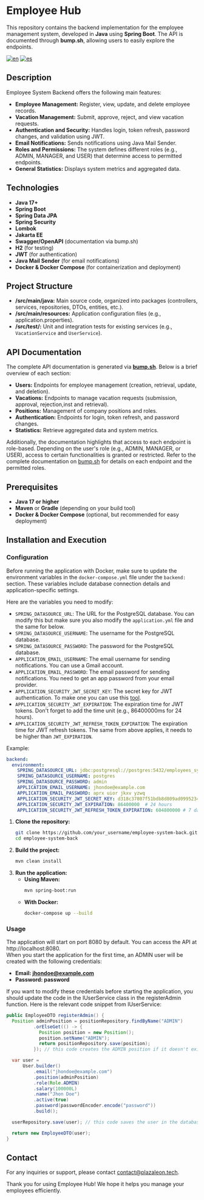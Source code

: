 # Employee Hub

This repository contains the backend implementation for the employee management system, developed in **Java** using **Spring Boot**. The API is documented through **bump.sh**, allowing users to easily explore the endpoints.

[![en](https://img.shields.io/badge/lang-en-red)]('https://github.com/darioplazaleon/Employee-Hub/blob/master/README.md')
[![es](https://img.shields.io/badge/lang-es-yellow)]('https://github.com/darioplazaleon/Employee-Hub/blob/master/README.es.md')

## Description

Employee System Backend offers the following main features:
- **Employee Management:** Register, view, update, and delete employee records.
- **Vacation Management:** Submit, approve, reject, and view vacation requests.
- **Authentication and Security:** Handles login, token refresh, password changes, and validation using JWT.
- **Email Notifications:** Sends notifications using Java Mail Sender.
- **Roles and Permissions:** The system defines different roles (e.g., ADMIN, MANAGER, and USER) that determine access to permitted endpoints.
- **General Statistics:** Displays system metrics and aggregated data.

## Technologies

- **Java 17+**
- **Spring Boot**
- **Spring Data JPA**
- **Spring Security**
- **Lombok**
- **Jakarta EE**
- **Swagger/OpenAPI** (documentation via bump.sh)
- **H2** (for testing)
- **JWT** (for authentication)
- **Java Mail Sender** (for email notifications)
- **Docker & Docker Compose** (for containerization and deployment)

## Project Structure

- **/src/main/java:** Main source code, organized into packages (controllers, services, repositories, DTOs, entities, etc.).
- **/src/main/resources:** Application configuration files (e.g., application.properties).
- **/src/test/:** Unit and integration tests for existing services (e.g., `VacationService` and `UserService`).

## API Documentation

The complete API documentation is generated via **[bump.sh](https://bump.sh/dario-alessandro/doc/employee-hub/)**. Below is a brief overview of each section:

- **Users:** Endpoints for employee management (creation, retrieval, update, and deletion).
- **Vacations:** Endpoints to manage vacation requests (submission, approval, rejection,inst and retrieval).
- **Positions:** Management of company positions and roles.
- **Authentication:** Endpoints for login, token refresh, and password changes.
- **Statistics:** Retrieve aggregated data and system metrics.

Additionally, the documentation highlights that access to each endpoint is role-based. Depending on the user's role (e.g., ADMIN, MANAGER, or USER), access to certain functionalities is granted or restricted. Refer to the complete documentation on [bump.sh](https://bump.sh/dario-alessandro/doc/employee-hub/) for details on each endpoint and the permitted roles.

## Prerequisites

- **Java 17 or higher**
- **Maven** or **Gradle** (depending on your build tool)
- **Docker & Docker Compose** (optional, but recommended for easy deployment)

## Installation and Execution

### Configuration

Before running the application with Docker, make sure to update the environment variables in the `docker-compose.yml` file under the `backend:` section. These variables include database connection details and application-specific settings.

Here are the variables you need to modify:

- `SPRING_DATASOURCE_URL`: The URL for the PostgreSQL database. You can modify this but make sure you also modify the `application.yml` file and the same for below.
- `SPRING_DATASOURCE_USERNAME`: The username for the PostgreSQL database.
- `SPRING_DATASOURCE_PASSWORD`: The password for the PostgreSQL database.
- `APPLICATION_EMAIL_USERNAME`: The email username for sending notifications. You can use a Gmail account.
- `APPLICATION_EMAIL_PASSWORD`: The email password for sending notifications. You need to get an app password from your email provider.
- `APPLICATION_SECURITY_JWT_SECRET_KEY`: The secret key for JWT authentication. To make one you can use this [tool](https://jwtsecret.com/generate).
- `APPLICATION_SECURITY_JWT_EXPIRATION`: The expiration time for JWT tokens. Don't forget to add the time unit (e.g., 86400000ms for 24 hours).
- `APPLICATION_SECURITY_JWT_REFRESH_TOKEN_EXPIRATION`: The expiration time for JWT refresh tokens. The same from above applies, it needs to be higher than `JWT_EXPIRATION`.

Example:
```yaml
backend:
  environment:
    SPRING_DATASOURCE_URL: jdbc:postgresql://postgres:5432/employees_system
    SPRING_DATASOURCE_USERNAME: postgres
    SPRING_DATASOURCE_PASSWORD: admin
    APPLICATION_EMAIL_USERNAME: jhondoe@example.com
    APPLICATION_EMAIL_PASSWORD: aprx uior jkxv yzwq
    APPLICATION_SECURITY_JWT_SECRET_KEY: d318c37807f51bdb8d809ad09952347af028e59cbed15d6727c1fa1744c2e3c3 Don't use this one, generate your own
    APPLICATION_SECURITY_JWT_EXPIRATION: 86400000  # 24 hours
    APPLICATION_SECURITY_JWT_REFRESH_TOKEN_EXPIRATION: 604800000 # 7 days
```

1. **Clone the repository:**
   ```bash
   git clone https://github.com/your_username/employee-system-back.git
   cd employee-system-back

2. **Build the project:**
   ```bash
   mvn clean install

3. **Run the application:**
    - **Using Maven:**
      ```bash
      mvn spring-boot:run

    - **With Docker:**
        ```bash
        docker-compose up --build


### Usage

The application will start on port 8080 by default. You can access the API at http://localhost:8080.  
When you start the application for the first time, an ADMIN user will be created with the following credentials:  
 
- **Email: jhondoe@example.com**
- **Password: password**

If you want to modify these credentials before starting the application, you should update the code in the IUserService class in the registerAdmin function.  Here is the relevant code snippet from IUserService:

```java
public EmployeeDTO registerAdmin() {
  Position adminPosition = positionRepository.findByName("ADMIN")
          .orElseGet(() -> {
            Position position = new Position();
            position.setName("ADMIN");
            return positionRepository.save(position);
          }); // this code creates the ADMIN position if it doesn't exist

  var user =
      User.builder()
          .email("jhondoe@example.com")
          .position(adminPosition)
          .role(Role.ADMIN)
          .salary(100000L)
          .name("Jhon Doe")
          .active(true)
          .password(passwordEncoder.encode("password"))
          .build();

  userRepository.save(user); // this code saves the user in the database

  return new EmployeeDTO(user);
}
```

## Contact

For any inquiries or support, please contact [contact@plazaleon.tech](mailto:contact@plazaleon.tech).

Thank you for using Employee Hub! We hope it helps you manage your employees efficiently.
